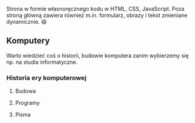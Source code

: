 Strona w formie własnoręcznego kodu w HTML, CSS, JavaScript.
Poza stroną główną zawiera również m.in. formularz, obrazy i tekst zmieniane dynamicznie. :smile:

## Komputery
Warto wiedzieć coś o historii, budowie komputera zanim wybierzemy się np. na studia informatyczne.

### Historia ery komputerowej

1. Budowa

2. Programy

3. Pisma

